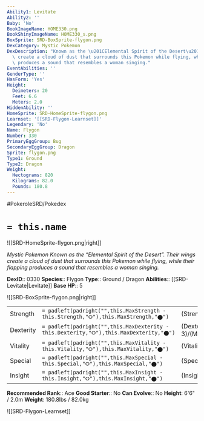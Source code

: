 ```yaml
---
Ability1: Levitate
Ability2: ''
Baby: 'No'
BookImageName: HOME330.png
BookShinyImageName: HOME330_s.png
BoxSprite: SRD-BoxSprite-flygon.png
DexCategory: Mystic Pokemon
DexDescription: "Known as the \u201CElemental Spirit of the Desert\u201D. Their wings\
  \ create a cloud of dust that surrounds this Pokemon while flying, while their flapping\
  \ produces a sound that resembles a woman singing."
EventAbilities: ''
GenderType: ''
HasForm: 'Yes'
Height:
  Deimeters: 20
  Feet: 6.6
  Meters: 2.0
HiddenAbility: ''
HomeSprite: SRD-HomeSprite-flygon.png
Learnset: '[[SRD-Flygon-Learnset]]'
Legendary: 'No'
Name: Flygon
Number: 330
PrimaryEggGroup: Bug
SecondaryEggGroup: Dragon
Sprite: flygon.png
Type1: Ground
Type2: Dragon
Weight:
  Hectograms: 820
  Kilograms: 82.0
  Pounds: 180.8
---
```


#PokeroleSRD/Pokedex

# `= this.name`

![[SRD-HomeSprite-flygon.png|right]]

*Mystic Pokemon*
*Known as the “Elemental Spirit of the Desert”. Their wings create a cloud of dust that surrounds this Pokemon while flying, while their flapping produces a sound that resembles a woman singing.*

**DexID**:: 0330
**Species**:: Flygon
**Type**:: Ground / Dragon
**Abilities**:: [[SRD-Levitate|Levitate]]
**Base HP**:: 5

![[SRD-BoxSprite-flygon.png|right]]

|           |                                                                                        |                                          |
| --------- | -------------------------------------------------------------------------------------- | ---------------------------------------- |
| Strength  | `= padleft(padright("",this.MaxStrength - this.Strength,"⭘"),this.MaxStrength,"⬤")`    | (Strength::3)/(MaxStrength::6)   |
| Dexterity | `= padleft(padright("",this.MaxDexterity - this.Dexterity,"⭘"),this.MaxDexterity,"⬤")` | (Dexterity:: 3)/(MaxDexterity::6) |
| Vitality  | `= padleft(padright("",this.MaxVitality - this.Vitality,"⭘"),this.MaxVitality,"⬤")`    | (Vitality::2)/(MaxVitality::5)   |
| Special   | `= padleft(padright("",this.MaxSpecial - this.Special,"⭘"),this.MaxSpecial,"⬤")`       | (Special::2)/(MaxSpecial::5)     |
| Insight   | `= padleft(padright("",this.MaxInsight - this.Insight,"⭘"),this.MaxInsight,"⬤")`       | (Insight::2)/(MaxInsight::5)     |

**Recommended Rank**:: Ace
**Good Starter**:: No
**Can Evolve**:: No
**Height**: 6'6" / 2.0m
**Weight**: 180.8lbs / 82.0kg

![[SRD-Flygon-Learnset]]